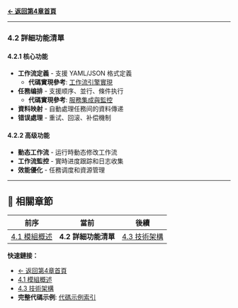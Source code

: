**[← 返回第4章首頁](ch4-index.md)**

---

### 4.2 詳細功能清單

#### 4.2.1 核心功能
- **工作流定義** - 支援 YAML/JSON 格式定義
  - **代碼實現參考**: [工作流引擎實現](../ch4-code-examples/ch4-code-01-workflow-engine.md)
- **任務编排** - 支援顺序、並行、條件执行
  - **代碼實現參考**: [服務集成與監控](../ch4-code-examples/ch4-code-02-service-integration.md)
- **資料映射** - 自動處理任務间的資料傳递
- **错误處理** - 重试、回滚、补偿機制

#### 4.2.2 高级功能
- **動态工作流** - 运行時動态修改工作流
- **工作流監控** - 實時进度跟踪和日志收集
- **效能優化** - 任務调度和資源管理

---

## 📑 相關章節

| 前序 | 當前 | 後續 |
|-----|------|------|
| [4.1 模組概述](ch4-1-模組概述.md) | **4.2 詳細功能清單** | [4.3 技術架構](ch4-3-技術架構.md) |

**快速鏈接：**
- [← 返回第4章首頁](ch4-index.md)
- [4.1 模組概述](ch4-1-模組概述.md)
- [4.3 技術架構](ch4-3-技術架構.md)
- **完整代碼示例**: [代碼示例索引](../ch4-code-examples/)

